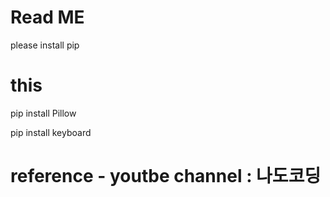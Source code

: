 # Read ME
please install pip

# this

pip install Pillow 

pip install keyboard    


# reference - youtbe channel : 나도코딩

